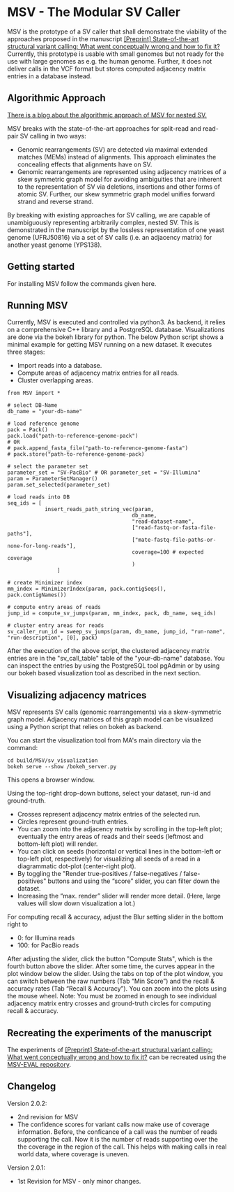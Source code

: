 # MSV - The Modular SV Caller
MSV is the prototype of a SV caller that shall demonstrate the viability of the approaches proposed in the manuscript [[Preprint] State-of-the-art structural variant calling: What went conceptually wrong and how to fix it?](https://biorxiv.org/cgi/content/short/2021.01.12.426317v1 "bioRxiv preprint") Currently, this prototype is usable with small genomes but not ready for the use with large genomes as e.g. the human genome. Further, it does not deliver calls in the VCF format but stores computed adjacency matrix entries in a database instead. 

## Algorithmic Approach
[There is a blog about the algorithmic approach of MSV for nested SV.](http://itbe.hanyang.ac.kr/ak/MSV/ "MSV - blog")

MSV breaks with the state-of-the-art approaches for split-read and read-pair SV calling in two ways:
- Genomic rearrangements (SV) are detected via maximal extended matches (MEMs) instead of alignments. This approach eliminates the concealing effects that alignments have on SV.
- Genomic rearrangements are represented using adjacency matrices of a skew symmetric graph model for avoiding ambiguities that are inherent to the representation of SV via deletions, insertions and other forms of atomic SV. Further, our skew symmetric graph model unifies forward strand and reverse strand.

By breaking with existing approaches for SV calling, we are capable of unambiguously representing arbitrarily complex, nested SV. This is demonstrated in the manuscript by the lossless representation of one yeast genome (UFRJ50816) via a set of SV calls (i.e. an adjacency matrix) for another yeast genome (YPS138).

## Getting started
For installing MSV follow the commands given here.

## Running MSV
Currently, MSV is executed and controlled via python3. As backend, it relies on a comprehensive C++ library and a PostgreSQL database. Visualizations are done via the bokeh library for python. The below Python script shows a minimal example for getting MSV running on a new dataset. It executes three stages:
- Import reads into a database.
- Compute areas of adjacency matrix entries for all reads.
- Cluster overlapping areas.
<!-- Comment inserted to render code *outside* the list -->
    from MSV import *

    # select DB-Name
    db_name = "your-db-name"

    # load reference genome
    pack = Pack()
    pack.load("path-to-reference-genome-pack")
    # OR 
    # pack.append_fasta_file("path-to-reference-genome-fasta")
    # pack.store("path-to-reference-genome-pack)

    # select the parameter set
    parameter_set = "SV-PacBio" # OR parameter_set = "SV-Illumina"
    param = ParameterSetManager()
    param.set_selected(parameter_set)

    # load reads into DB
    seq_ids = [
                insert_reads_path_string_vec(param, 
                                            db_name,
                                            "read-dataset-name",
                                            ["read-fastq-or-fasta-file-paths"],
                                            ["mate-fastq-file-paths-or-none-for-long-reads"],
                                            coverage=100 # expected coverage
                                            )
                    ]

    # create Minimizer index
    mm_index = MinimizerIndex(param, pack.contigSeqs(), pack.contigNames())

    # compute entry areas of reads
    jump_id = compute_sv_jumps(param, mm_index, pack, db_name, seq_ids)

    # cluster entry areas for reads
    sv_caller_run_id = sweep_sv_jumps(param, db_name, jump_id, "run-name", "run-description", [0], pack)

After the execution of the above script, the clustered adjacency matrix entries are in the "sv_call_table" table of the "your-db-name" database. You can inspect the entries by using the PostgreSQL tool pgAdmin or by using our bokeh based visualization tool as described in the next section.

## Visualizing adjacency matrices
MSV represents SV calls (genomic rearrangements) via a skew-symmetric graph model. Adjacency matrices of this graph model can be visualized using a Python script that relies on bokeh as backend.

You can start the visualization tool from MA's main directory via the command:

    cd build/MSV/sv_visualization
    bokeh serve --show /bokeh_server.py
This opens a browser window.

Using the top-right drop-down buttons, select your dataset, run-id and ground-truth.
- Crosses represent adjacency matrix entries of the selected run.
- Circles represent ground-truth entries.
- You can zoom into the adjacency matrix by scrolling in the top-left plot; eventually the entry areas of reads and their seeds (leftmost and bottom-left plot) will render.
- You can click on seeds (horizontal or vertical lines in the bottom-left or top-left plot, respectively) for visualizing all seeds of a read in a diagrammatic dot-plot (center-right plot).
- By toggling the "Render true-positives / false-negatives / false-positives" buttons and using the “score” slider, you can filter down the dataset.
- Increasing the “max. render” slider will render more detail. (Here, large values will slow down visualization a lot.)

For computing recall & accuracy, adjust the Blur setting slider in the bottom right to
- 0: for Illumina reads
- 100: for PacBio reads

After adjusting the slider, click the button "Compute Stats", which is the fourth button above the slider. After some time, the curves appear in the plot window below the slider. Using the tabs on top of the plot window, you can switch between the raw numbers (Tab “Min Score”) and the recall & accuracy rates (Tab “Recall & Accuracy”). You can zoom into the plots using the mouse wheel. Note: You must be zoomed in enough to see individual adjacency matrix entry crosses and ground-truth circles for computing recall & accuracy.

## Recreating the experiments of the manuscript
The experiments of [[Preprint] State-of-the-art structural variant calling: What went conceptually wrong and how to fix it?](https://biorxiv.org/cgi/content/short/2021.01.12.426317v1 "bioRxiv preprint")
can be recreated using the [MSV-EVAL repository](https://github.com/ITBE-Lab/MSV-EVAL "MSV-EVAL").

## Changelog

Version 2.0.2:

* 2nd revision for MSV
* The confidence scores for variant calls now make use of coverage information. Before, the conficance of a call was the number of reads supporting the call. Now it is the number of reads supporting over the the coverage in the region of the call. This helps with making calls in real world data, where coverage is uneven.

Version 2.0.1:

* 1st Revision for MSV - only minor changes.